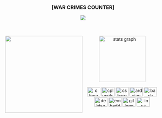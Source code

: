 <div>
  <div align="center">
    <h3>[WAR CRIMES COUNTER]</h3>
    <img src="https://profile-counter.glitch.me/JunkoFuruto/count.svg?"/>
  </div>
</div>
<br clear="both"/>
<br clear="both"/>
<br clear="both"/>
<div>
  <img align="left" height="250" src="https://media.tenor.com/-9ZnxhFiEc0AAAAC/saul-goodman-roa.gif"  />
</div>
<div align="right">
  <div align="center">
    <img src="https://github-readme-stats.vercel.app/api?hide_title=true&hide_rank=false&show_icons=true&include_all_commits=true&count_private=false&disable_animations=false&theme=vue-dark&locale=en&hide_border=true&username=JunkoFuruto" height="150" alt="stats graph"/>
  </div>
  <br/>
  <div align="center">
    <img src="https://cdn.jsdelivr.net/gh/devicons/devicon/icons/c/c-original.svg" height="30" width="42" alt="c logo"  />
    <img src="https://cdn.jsdelivr.net/gh/devicons/devicon/icons/cplusplus/cplusplus-original.svg" height="30" width="42" alt="cplusplus logo"  />
    <img src="https://cdn.jsdelivr.net/gh/devicons/devicon/icons/csharp/csharp-original.svg" height="30" width="42" alt="csharp logo"  />
    <img src="https://cdn.jsdelivr.net/gh/devicons/devicon/icons/arduino/arduino-original.svg" height="30" width="42" alt="arduino logo"  />
    <img src="https://cdn.jsdelivr.net/gh/devicons/devicon/icons/bash/bash-original.svg" height="30" width="42" alt="bash logo"  />
    <img src="https://cdn.jsdelivr.net/gh/devicons/devicon/icons/debian/debian-original.svg" height="30" width="42" alt="debian logo"  />
    <img src="https://cdn.jsdelivr.net/gh/devicons/devicon/icons/embeddedc/embeddedc-original.svg" height="30" width="42" alt="embeddedc logo"  />
    <img src="https://cdn.jsdelivr.net/gh/devicons/devicon/icons/git/git-original.svg" height="30" width="42" alt="git logo"  />
    <img src="https://cdn.jsdelivr.net/gh/devicons/devicon/icons/linux/linux-original.svg" height="30" width="42" alt="linux logo"  />
  </div>
</div>

